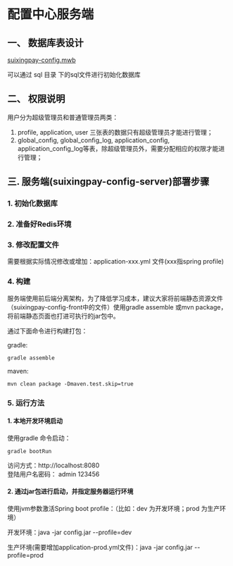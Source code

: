 # 配置中心服务端

## 一、 数据库表设计

[suixingpay-config.mwb](./doc/suixingpay-config.mwb)

可以通过 sql 目录 下的sql文件进行初始化数据库

## 二、 权限说明

用户分为超级管理员和普通管理员两类：

1. profile, application, user 三张表的数据只有超级管理员才能进行管理； 
2. global_config, global_config_log, application_config, application_config_log等表，除超级管理员外，需要分配相应的权限才能进行管理；


## 三. 服务端(suixingpay-config-server)部署步骤

### 1. 初始化数据库

### 2. 准备好Redis环境

### 3. 修改配置文件

需要根据实际情况修改或增加：application-xxx.yml 文件(xxx指spring profile)

### 4. 构建


服务端使用前后端分离架构，为了降低学习成本，建议大家将前端静态资源文件（suixingpay-config-front中的文件）使用gradle assemble 或mvn package，将前端静态页面也打进可执行的jar包中。


通过下面命令进行构建打包：

gradle:

    gradle assemble
    
maven:

    mvn clean package -Dmaven.test.skip=true

### 5. 运行方法

#### 1. 本地开发环境启动
使用gradle 命令启动：

    gradle bootRun 
 
访问方式：http://localhost:8080  
登陆用户名密码： admin 123456

#### 2. 通过jar包进行启动，并指定服务器运行环境
使用jvm参数激活Spring boot profile：（比如：dev 为开发环境；prod 为生产环境）

开发环境：java -jar config.jar --profile=dev 

生产环境(需要增加application-prod.yml文件)：java -jar config.jar --profile=prod
